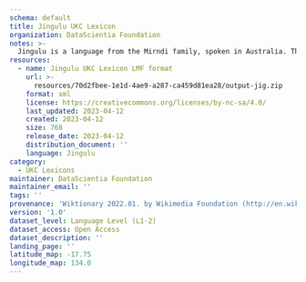 ```yaml
---
schema: default
title: Jingulu UKC Lexicon
organization: DataScientia Foundation
notes: >-
  Jingulu is a language from the Mirndi family, spoken in Australia. The UKC Lexicon of Jingulu is represented as a lexico-semantic network. It consists of words, word senses, synsets, as well as sense-level and synset-level relationships.
resources:
  - name: Jingulu UKC Lexicon LMF format
    url: >-
      resources/70d2fbee-1e1d-4ae9-a287-ca459d81ea28/output-jig.zip
    format: xml
    license: https://creativecommons.org/licenses/by-nc-sa/4.0/
    last_updated: 2023-04-12
    created: 2023-04-12
    size: 768
    release_date: 2023-04-12
    distribution_document: ''
    language: Jingulu
category:
  - UKC Lexicons
maintainer: DataScientia Foundation
maintainer_email: ''
tags: ''
provenance: 'Wiktionary 2022.01. by Wikimedia Foundation (http://en.wiktionary.org); Princeton WordNet 2.1 by Princeton University (https://wordnet.princeton.edu)'
version: '1.0'
dataset_level: Language Level (L1-2)
dataset_access: Open Access
dataset_description: ''
landing_page: ''
latitude_map: -17.75
longitude_map: 134.0
---
```

